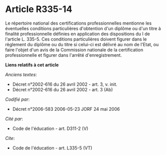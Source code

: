 # Article R335-14

Le répertoire national des certifications professionnelles mentionne les éventuelles conditions particulières d'obtention
d'un diplôme ou d'un titre à finalité professionnelle définies en application des dispositions du I de l'article L. 335-5.
Ces conditions particulières doivent figurer dans le règlement du diplôme ou du titre si celui-ci est délivré au nom de
l'Etat, ou faire l'objet d'un avis de la Commission nationale de la certification professionnelle et figurer dans l'arrêté
d'enregistrement.

**Liens relatifs à cet article**

_Anciens textes_:

  - Décret n°2002-616 du 26 avril 2002 - art. 3, v. init.
  - Décret n°2002-616 du 26 avril 2002 - art. 3 (Ab)

_Codifié par_:

  - Décret n°2006-583 2006-05-23 JORF 24 mai 2006

_Cité par_:

  - Code de l'éducation - art. D311-2 (V)

_Cite_:

  - Code de l'éducation - art. L335-5 (VT)
